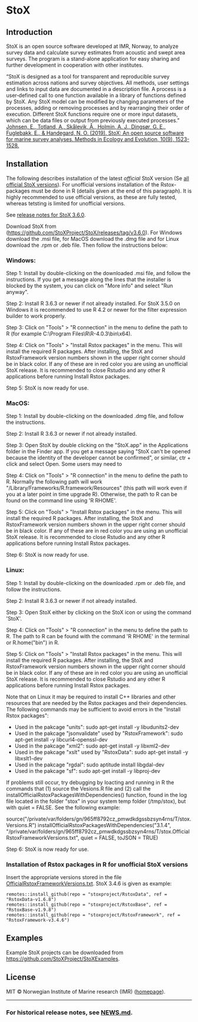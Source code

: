 # StoX

## Introduction

StoX is an open source software developed at IMR, Norway, to analyze survey data and calculate survey estimates from acoustic and swept area surveys. The program is a stand-alone application for easy sharing and further development in cooperation with other institutes. 

“StoX is designed as a tool for transparent and reproducible survey estimation across nations and survey objectives. All methods, user settings and links to input data are documented in a description file. A process is a user‐defined call to one function available in a library of functions defined by StoX. Any StoX model can be modified by changing parameters of the processes, adding or removing processes and by rearranging their order of execution. Different StoX functions require one or more input datasets, which can be data files or output from previously executed processes.” [Johnsen, E., Totland, A., Skålevik, Å., Holmin, A. J., Dingsør, G. E., Fuglebakk, E., & Handegard, N. O. (2019). StoX: An open source software for marine survey analyses. Methods in Ecology and Evolution, 10(9), 1523-1528.](https://doi.org/10.1111/2041-210X.13250)

## Installation

The following describes installation of the latest *official* StoX version (Se [all official StoX versions](https://github.com/StoXProject/StoX/blob/master/Official_StoX_versions.md)). For unofficial versions installation of the Rstox-packages must be done in R (details given at the end of this paragraph). It is highly recommended to use official versions, as these are fully tested, whereas tetsting is limited for unofficial versions.

See [release notes for StoX 3.6.0](https://github.com/StoXProject/StoX/blob/master/NEWS.md#stox-v350-2022-08-15).

Download StoX from (https://github.com/StoXProject/StoX/releases/tag/v3.6.0). For Windows download the .msi file, for MacOS download the .dmg file and for Linux download the .rpm or .deb file. Then follow the instructions below:

### Windows:

Step 1: 
Install by double-clicking on the downloaded .msi file, and follow the instructions. If you get a message along the lines that the installer is blocked by the system, you can click on "More info" and select "Run anyway".

Step 2: 
Install R 3.6.3 or newer if not already installed. For StoX 3.5.0 on Windows it is recommended to use R 4.2 or newer for the filter expression builder to work properly. 

Step 3: 
Click on "Tools" > "R connection" in the menu to define the path to R (for example C:\Program Files\R\R-4.0.3\bin\x64).

Step 4: 
Click on "Tools" > "Install Rstox packages" in the menu. This will install the required R packages. After installing, the StoX and RstoxFramework version numbers shown in the upper right corner should be in black color. If any of these are in red color you are using an unofficial StoX release. It is recommended to close Rstudio and any other R applications before running Install Rstox packages. 

Step 5: 
StoX is now ready for use.

### MacOS:

Step 1: 
Install by double-clicking on the downloaded .dmg file, and follow the instructions.

Step 2: 
Install R 3.6.3 or newer if not already installed.

Step 3: 
Open StoX by double clicking on the "StoX.app" in the Applications folder in the Finder app. If you get a message saying "StoX can't be opened because the identity of the developer cannot be confirmed", or similar, ctr + click and select Open. Some users may need to 

Step 4: 
Click on "Tools" > "R connection" in the menu to define the path to R. Normally the following path will work "/Library/Frameworks/R.framework/Resources" (this path will work even if you at a later point in time upgrade R). Otherwise, the path to R can be found on the command line using 'R RHOME'.

Step 5: 
Click on "Tools" > "Install Rstox packages" in the menu. This will install the required R packages. After installing, the StoX and RstoxFramework version numbers shown in the upper right corner should be in black color. If any of these are in red color you are using an unofficial StoX release. It is recommended to close Rstudio and any other R applications before running Install Rstox packages. 

Step 6: 
StoX is now ready for use. 

### Linux:

Step 1: 
Install by double-clicking on the downloaded .rpm or .deb file, and follow the instructions.

Step 2: 
Install R 3.6.3 or newer if not already installed.

Step 3: 
Open StoX either by clicking on the StoX icon or using the command 'StoX'.

Step 4: 
Click on "Tools" > "R connection" in the menu to define the path to R. The path to R can be found with the command 'R RHOME' in the terminal or R.home("bin") in R.

Step 5: 
Click on "Tools" > "Install Rstox packages" in the menu. This will install the required R packages. After installing, the StoX and RstoxFramework version numbers shown in the upper right corner should be in black color. If any of these are in red color you are using an unofficial StoX release. It is recommended to close Rstudio and any other R applications before running Install Rstox packages. 

Note that on Linux it may be required to install C++ libraries and other resources that are needed by the Rstox packages and their dependencies. The following commands may be sufficient to avoid errors in the "Install Rstox packages":

* Used in the pakcage "units":
sudo apt-get install -y libudunits2-dev
* Used in the pakcage "jsonvalidate" used by "RstoxFramework":
sudo apt-get install -y libcurl4-openssl-dev
* Used in the pakcage "xml2":
sudo apt-get install -y libxml2-dev
* Used in the pakcage "xslt" used by "RstoxData":
sudo apt-get install -y libxslt1-dev
* Used in the pakcage "rgdal":
sudo aptitude install libgdal-dev
* Used in the pakcage "sf": 
sudo apt-get install -y libproj-dev

If problems still occur, try debugging by loacting and running in R the commands that (1) source the Vesions.R file and (2) call the installOfficialRstoxPackagesWithDependencies() function, found in the log file located in the folder "stox" in your system temp folder (/tmp/stox), but with quiet = FALSE. See the following example:

source("/private/var/folders/gn/965ff8792cz_pmwdkdgssbzsyn4rns/T/stox.Versions.R")
installOfficialRstoxPackagesWithDependencies("3.1.4", "/private/var/folders/gn/965ff8792cz_pmwdkdgssbzsyn4rns/T/stox.OfficialRstoxFrameworkVersions.txt", quiet = FALSE, toJSON = TRUE) 

Step 6: 
StoX is now ready for use. 

### Installation of Rstox packages in R for unofficial StoX versions

Insert the appropriate versions stored in the file [OfficialRstoxFrameworkVersions.txt](https://raw.githubusercontent.com/StoXProject/RstoxFramework/master/inst/versions/OfficialRstoxFrameworkVersions.txt). StoX 3.4.6 is given as example:

    remotes::install_github(repo = "stoxproject/RstoxData", ref = "RstoxData-v1.6.8")
    remotes::install_github(repo = "stoxproject/RstoxBase", ref = "RstoxBase-v1.9.8")
    remotes::install_github(repo = "stoxproject/RstoxFramework", ref = "RstoxFramework-v3.4.6")

## Examples

Example StoX projects can be downloaded from https://github.com/StoXProject/StoXExamples.

## License

MIT © Norwegian Institute of Marine research (IMR) ([homepage](https://www.hi.no/en)).

---

### For historical release notes, see [NEWS.md](https://github.com/StoXProject/StoX/blob/master/NEWS.md).
